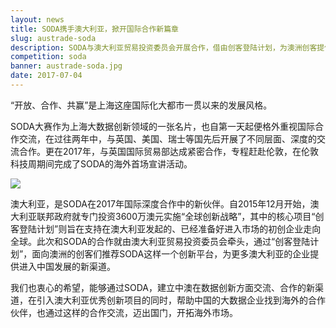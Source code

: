 ```yaml
---
layout: news
title: SODA携手澳大利亚，掀开国际合作新篇章
slug: austrade-soda
description: SODA与澳大利亚贸易投资委员会开展合作，借由创客登陆计划，为澳洲创客提供数据创业的新通道
competition: soda
banner: austrade-soda.jpg
date: 2017-07-04
---
```


“开放、合作、共赢”是上海这座国际化大都市一贯以来的发展风格。

SODA大赛作为上海大数据创新领域的一张名片，也自第一天起便格外重视国际合作交流，在过往两年中，与英国、美国、瑞士等国先后开展了不同层面、深度的交流合作。更在2017年，与英国国际贸易部达成紧密合作，专程赶赴伦敦，在伦敦科技周期间完成了SODA的海外首场宣讲活动。

<img src="{{site.url}}/img/news/austrade-soda.jpg" class="news-img img-responsive"/>

澳大利亚，是SODA在2017年国际深度合作中的新伙伴。自2015年12月开始，澳大利亚联邦政府就专门投资3600万澳元实施“全球创新战略”，其中的核心项目“创客登陆计划”则旨在支持在澳大利亚发起的、已经准备好进入市场的初创企业走向全球。此次和SODA的合作就由澳大利亚贸易投资委员会牵头，通过“创客登陆计划”，面向澳洲的创客们推荐SODA这样一个创新平台，为更多澳大利亚的企业提供进入中国发展的新渠道。

我们也衷心的希望，能够通过SODA，建立中澳在数据创新方面交流、合作的新渠道，在引入澳大利亚优秀创新项目的同时，帮助中国的大数据企业找到海外的合作伙伴，也通过这样的合作交流，迈出国门，开拓海外市场。